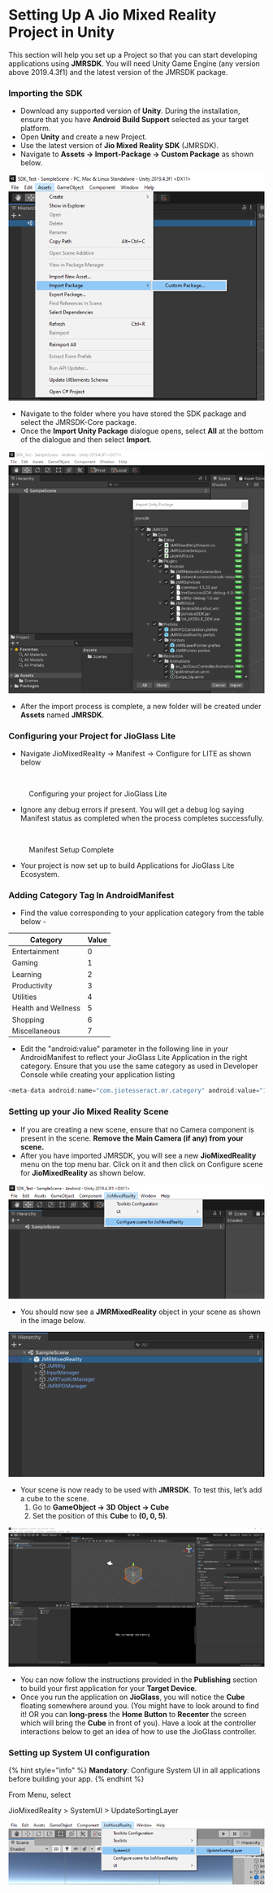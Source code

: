 # Setting Up A Jio Mixed Reality Project in Unity

This section will help you set up a Project so that you can start developing applications using **JMRSDK**. You will need Unity Game Engine (any version above 2019.4.3f1) and the latest version of the JMRSDK package.

### Importing the SDK

* Download any supported version of **Unity**. During the installation, ensure that you have **Android Build Support** selected as your target platform.
* Open **Unity** and create a new Project.
* Use the latest version of **Jio Mixed Reality SDK** (JMRSDK).
* Navigate to **Assets -> Import-Package -> Custom Package** as shown below.

<div align="center"><img src="../.gitbook/assets/0.png" alt="Import-Package"></div>

* Navigate to the folder where you have stored the SDK package and select the JMRSDK-Core package.
* Once the **Import Unity Package** dialogue opens, select **All** at the bottom of the dialogue and then select **Import**.

![Package Contents](../.gitbook/assets/1.png)

* After the import process is complete, a new folder will be created under **Assets** named **JMRSDK**.

### Configuring your Project for JioGlass Lite

* Navigate JioMixedReality -> Manifest -> Configure for LITE as shown below

<figure><img src="https://lh3.googleusercontent.com/d8abPKNu6pd_dk6-DfaCelhZfY0souvEE9af7ZAyTQcixHjq8gnHCy-limYnZPdSoz_YcIPtYHIsm6sgM1D5pcKAKMg5WAhu80M6iznD8lQKaiTS0WSSequnD4dnAKzqKc00AluUwgaSNug4z7i2lzYvzSDOry6-AtUbmJVaJDIaSjBvwa4yxzbG7_nx1ijcLPXkJw" alt=""><figcaption><p>Configuring your project for JioGlass Lite</p></figcaption></figure>

* Ignore any debug errors if present. You will get a debug log saying Manifest status as completed when the process completes successfully.

<figure><img src="https://lh3.googleusercontent.com/ihh63CN1T7K8v_Ji5u-cYRpsg4GjHqWH-gcW-RNlqzLlrVUgAJWd13a3zjk_FibebvGbf9FONr_D3aM_34yVCpet6G2P5IHSpcIi6btR9dWS9aqxD9RJaDaMofZ56sYkQPcPhkLHg3PMDJKRG3UuKIr1xGGwYTIiJya3xuHPHAODNxEsDmqscyruKemd2I37bC34Bg" alt=""><figcaption><p>Manifest Setup Complete</p></figcaption></figure>

* Your project is now set up to build Applications for JioGlass Lite Ecosystem.

### Adding Category Tag In AndroidManifest

* Find the value corresponding to your application category from the table below -&#x20;

| Category            | Value |
| ------------------- | ----- |
| Entertainment       | 0     |
| Gaming              | 1     |
| Learning            | 2     |
| Productivity        | 3     |
| Utilities           | 4     |
| Health and Wellness | 5     |
| Shopping            | 6     |
| Miscellaneous       | 7     |

* Edit the "android:value" parameter in the following line in your AndroidManifest to reflect your JioGlass Lite Application in the right category. Ensure that you use the same category as used in Developer Console while creating your application listing

```csharp
<meta-data android:name="com.jiotesseract.mr.category" android:value="1" />
```

### Setting up your Jio Mixed Reality Scene

* If you are creating a new scene, ensure that no Camera component is present in the scene. **Remove the Main Camera (if any) from your scene.**
* After you have imported JMRSDK, you will see a new **JioMixedReality** menu on the top menu bar. Click on it and then click on Configure scene for **JioMixedReality** as shown below.

![Configure Scene](../.gitbook/assets/2.png)

* You should now see a **JMRMixedReality** object in your scene as shown in the image below.

![Elements Added](../.gitbook/assets/3.png)

* Your scene is now ready to be used with **JMRSDK**. To test this, let’s add a cube to the scene.
  1. Go to **GameObject -> 3D Object -> Cube**
  2. Set the position of this **Cube** to **(0, 0, 5)**.

![Add Cube to the scene](../.gitbook/assets/4.png)

* You can now follow the instructions provided in the **Publishing** section to build your first application for your **Target Device**.
* Once you run the application on **JioGlass**, you will notice the **Cube** floating somewhere around you. (You might have to look around to find it! OR you can **long-press** the **Home Button** to **Recenter** the screen which will bring the **Cube** in front of you). Have a look at the controller interactions below to get an idea of how to use the JioGlass controller.

### Setting up System UI configuration

{% hint style="info" %}
**Mandatory**: Configure System UI in all applications before building your app.
{% endhint %}

From Menu, select


JioMixedReality > SystemUI > UpdateSortingLayer

![](<../.gitbook/assets/image (24).png>)
